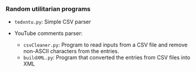 ### Random utilitarian programs ###


* `tedxntu.py`: Simple CSV parser

* YouTube comments parser: 
    * `csvCleaner.py`: Program to read inputs from a CSV file and remove non-ASCII characters from the entries. 
    * `buildXML.py`: Program that converted the entries from CSV files into XML